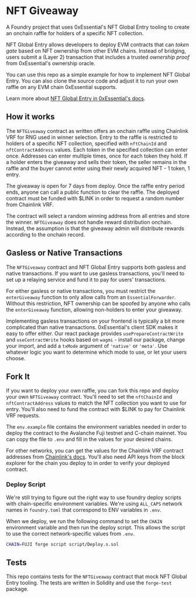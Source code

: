# NFT Giveaway

A Foundry project that uses 0xEssential's NFT Global Entry tooling to create an onchain raffle for holders of a specific NFT collection.

NFT Global Entry allows developers to deploy EVM contracts that can _token gate_ based on NFT ownership from other EVM chains. Instead of bridging, users submit a (Layer 2) transaction that includes a trusted _ownership proof_ from 0xEssential's ownership oracle.

You can use this repo as a simple example for how to implement NFT Global Entry. You can also clone the source code and adjust it to run your own raffle on any EVM chain 0xEssential supports.

Learn more about [NFT Global Entry in 0xEssential's docs](https://docs.0xessential.com).

## How it works

The `NFTGiveaway` contract as written offers an onchain raffle using Chainlink VRF for RNG used in winner selection. Entry to the raffle is restricted to holders of a specific NFT collection, specified with `nftChainId` and `nftContractAddress` values. Each token in the specified collection can enter once. Addresses can enter multiple times, once for each token they hold. If a holder enters the giveaway and sells their token, the seller remains in the raffle and the buyer cannot enter using their newly acquired NFT - 1 token, 1 entry.

The giveaway is open for 7 days from deploy. Once the raffle entry period ends, anyone can call a public function to clear the raffle. The deployed contract must be funded with $LINK in order to request a random number from Chainlink VRF.

The contract will select a random winning address from all entries and store the winner. `NFTGiveaway` does not handle reward distribution onchain. Instead, the assumption is that the giveaway admin will distribute rewards according to the onchain record.

## Gasless or Native Transactions

The `NFTGiveaway` contract and NFT Global Entry supports both gasless and native transactions. If you want to use gasless transactions, you'll need to set up a relaying service and fund it to pay for users' transactions.

For either gasless or native transactions, you must restrict the `enterGiveaway` function to only allow calls from an `EssentialForwarder`. Without this restriction, NFT ownership can be spoofed by anyone who calls the `enterGiveaway` function, allowing non-holders to enter your giveaway.

Implementing gasless transactions on your frontend is typically a bit more complicated than native transactions. 0xEssential's client SDK makes it easy to offer either. Our react package provides `usePrepareContractWrite` and `useContractWrite` hooks based on `wagmi` - install our package, change your import, and add a `txMode` argument of `'native'` or `'meta'`. Use whatever logic you want to determine which mode to use, or let your users choose.

## Fork It

If you want to deploy your own raffle, you can fork this repo and deploy your own `NFTGiveaway` contract. You'll need to set the `nftChainId` and `nftContractAddress` values to match the NFT collection you want to use for entry. You'll also need to fund the contract with $LINK to pay for Chainlink VRF requests.

The `env.example` file contains the environment variables needed in order to deploy the contract to the Avalanche Fuji testnet and C-chain mainnet. You can copy the file to `.env` and fill in the values for your desired chains.

For other networks, you can get the values for the Chainlink VRF contract addresses from [Chainlink's docs](https://docs.chain.link/vrf/v2/direct-funding/supported-networks#configurations). You'll also need API keys from the block explorer for the chain you deploy to in order to verify your deployed contract.

### Deploy Script

We're still trying to figure out the right way to use foundry deploy scripts with chain-specific environment variables. We're using `ALL_CAPS` network names in `foundry.toml` that correspond to ENV variables in `.env`.

When we deploy, we run the following command to set the `CHAIN` environment variable and then run the deploy script. This allows the script to use the correct network-specific values from `.env`.

```bash
CHAIN=FUJI forge script script/Deploy.s.sol
```

## Tests

This repo contains tests for the `NFTGiveaway` contract that mock NFT Global Entry tooling. The tests are written in Solidity and use the `forge-test` package. 

